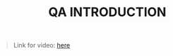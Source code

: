 <h1 align="center">QA INTRODUCTION</h1>
    <br>

<blockquote>
    <p>
        Link for video: 
        <a href="https://www.youtube.com/watch?v=sSMYYGTYxB0&feature=emb_title"> here</a>
    </p>
</blockquote>
